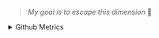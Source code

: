   
>  *My goal is to escape this dimension* 🤖
  

<details>
  just bucket.

<summary>Github Metrics</summary>

![Metrics](/github-metrics.svg)

</details>
